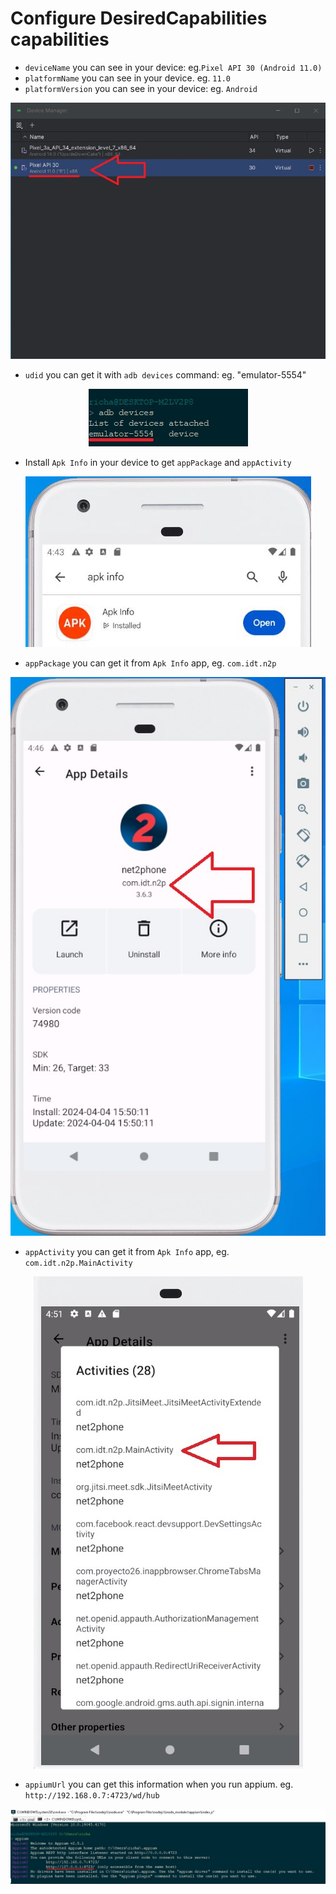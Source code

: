 # Configure DesiredCapabilities capabilities

* ```deviceName``` you can see in your device: eg.```Pixel API 30 (Android 11.0)```
* ```platformName``` you can see in your device. eg. ```11.0``` 
* ```platformVersion``` you can see in your device: eg. ```Android```
<p align="center">
  <img src="readme-files-03/001-Device-Name.jpg">
</p>

* ```udid``` you can get it with ```adb devices``` command: eg. "emulator-5554"
<p align="center">
  <img src="readme-files-03/002-Device-udid.jpg">
</p>

* Install ```Apk Info``` in your device to get ```appPackage``` and ```appActivity```
<p align="center">
  <img src="readme-files-03/003-Install-apk-info.jpg">
</p>

* ```appPackage``` you can get it from ```Apk Info``` app, eg. ```com.idt.n2p```
<p align="center">
  <img src="readme-files-03/004-apk-info-package.jpg">
</p>

* ```appActivity``` you can get it from ```Apk Info``` app, eg. ```com.idt.n2p.MainActivity```
<p align="center">
  <img src="readme-files-03/005-apk-info-activity.jpg">
</p>

* ```appiumUrl``` you can get this information when you run appium. eg. ```http://192.168.0.7:4723/wd/hub```
<p align="center">
  <img src="readme-files-03/006-appium-host.jpg">
</p>
